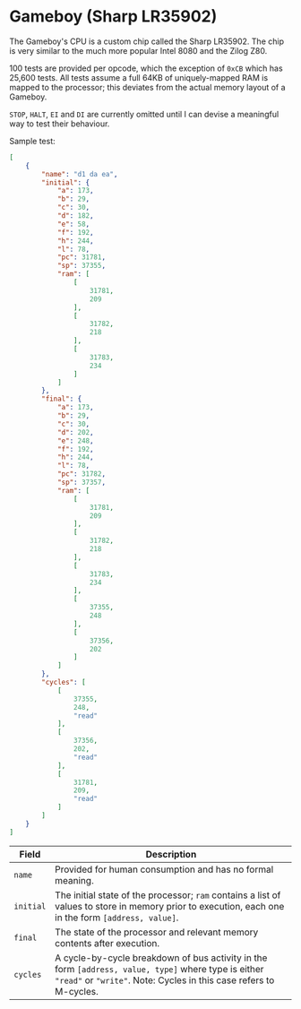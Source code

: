 # Gameboy (Sharp LR35902)

The Gameboy's CPU is a custom chip called the Sharp LR35902. The chip is very similar to the much more popular Intel 8080 and the Zilog Z80.

100 tests are provided per opcode, which the exception of `0xCB` which has 25,600 tests. All tests assume a full 64KB of uniquely-mapped RAM is mapped to the processor; this deviates from the actual memory layout of a Gameboy.

`STOP`, `HALT`, `EI` and `DI` are currently omitted until I can devise a meaningful way to test their behaviour. 

Sample test:
```json
[
    {
        "name": "d1 da ea",
        "initial": {
            "a": 173,
            "b": 29,
            "c": 30,
            "d": 182,
            "e": 58,
            "f": 192,
            "h": 244,
            "l": 78,
            "pc": 31781,
            "sp": 37355,
            "ram": [
                [
                    31781,
                    209
                ],
                [
                    31782,
                    218
                ],
                [
                    31783,
                    234
                ]
            ]
        },
        "final": {
            "a": 173,
            "b": 29,
            "c": 30,
            "d": 202,
            "e": 248,
            "f": 192,
            "h": 244,
            "l": 78,
            "pc": 31782,
            "sp": 37357,
            "ram": [
                [
                    31781,
                    209
                ],
                [
                    31782,
                    218
                ],
                [
                    31783,
                    234
                ],
                [
                    37355,
                    248
                ],
                [
                    37356,
                    202
                ]
            ]
        },
        "cycles": [
            [
                37355,
                248,
                "read"
            ],
            [
                37356,
                202,
                "read"
            ],
            [
                31781,
                209,
                "read"
            ]
        ]
    }
]
```

| Field     | Description                                                                                                                                                               |
| --------- | ------------------------------------------------------------------------------------------------------------------------------------------------------------------------- |
| `name`    | Provided for human consumption and has no formal meaning.                                                                                                                 |
| `initial` | The initial state of the processor; `ram` contains a list of values to store in memory prior to execution, each one in the form `[address, value]`.                       |
| `final`   | The state of the processor and relevant memory contents after execution.                                                                                                  |
| `cycles`  | A cycle-by-cycle breakdown of bus activity in the form `[address, value, type]` where type is either `"read"` or `"write"`. Note: Cycles in this case refers to M-cycles. |